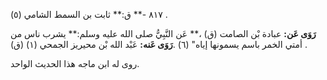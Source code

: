 ٨١٧ -** ق:** ثابت بن السمط الشامي (٥) .

**رَوَى عَن:** عبادة بْن الصامت (ق) ،** عَن النَّبِيُّ صلى الله عليه وسلم:** يشرب ناس من أمتي الخمر باسم يسمونها إياه" (٦) .**رَوَى عَنه:** عَبْد الله بْن محيريز الجمحي (١) (ق) .

روى له ابن ماجه هذا الحديث الواحد.